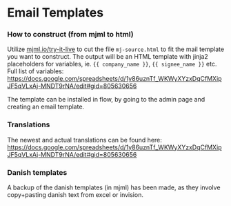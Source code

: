 # Email Templates

### How to construct (from mjml to html)
Utilize [mjml.io/try-it-live](https://mjml.io/try-it-live/) to cut the file `mj-source.html` to fit the mail template you want to construct. The output will be an HTML template with jinja2 placeholders for variables, ie. `{{ company_name }}`, `{{ signee_name }}` etc.
Full list of variables: https://docs.google.com/spreadsheets/d/1y86uznTf_WKWyXYzxDqCfMXipJF5qVLxAj-MNDT9rNA/edit#gid=805630656

The template can be installed in flow, by going to the admin page and creating an email template.

### Translations
The newest and actual translations can be found here: https://docs.google.com/spreadsheets/d/1y86uznTf_WKWyXYzxDqCfMXipJF5qVLxAj-MNDT9rNA/edit#gid=805630656

### Danish templates
A backup of the danish templates (in mjml) has been made, as they involve copy+pasting danish text from excel or invision.
